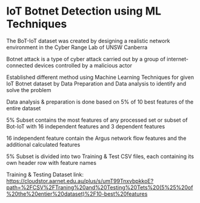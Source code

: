 # IoT Botnet Detection using ML Techniques
 
The BoT-IoT dataset was created by designing a realistic network environment in the Cyber Range Lab of UNSW Canberra

Botnet attack is a type of cyber attack carried out by a group of internet-connected devices controlled by a malicious actor

Established different method using Machine Learning Techniques for given IoT Botnet dataset by Data Preparation and Data analysis to identify and solve the problem

Data analysis & preparation is done based on 5% of 10 best features of the entire dataset

5% Subset contains the most features of any processed set or subset of Bot-IoT with 16 independent features and 3 dependent features

16 independent feature contain the Argus network flow features and the additional calculated features

5% Subset is divided into two Training & Test CSV files, each containing its own header row with feature names

Training & Testing Dataset link: https://cloudstor.aarnet.edu.au/plus/s/umT99TnxvbpkkoE?path=%2FCSV%2FTraning%20and%20Testing%20Tets%20(5%25%20of%20the%20entier%20dataset)%2F10-best%20features
